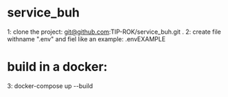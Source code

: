 # service_buh
1: clone the project: git@github.com:TIP-ROK/service_buh.git . 
2: create file withname ".env" and fiel like an example: .envEXAMPLE

# build in a docker:
3: docker-compose up --build
